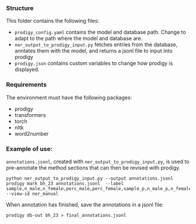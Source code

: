 ### Structure
This folder contains the following files:
* `prodigy_config.yaml` contains the model and database path. Change to adapt to the path where the model and database are.
* `ner_output_to_prodigy_input.py` fetches entries from the database, anntates them with the model, and returns a jsonl file to input into prodigy
* `prodigy.json` contains custom variables to change how prodigy is displayed.


### Requirements
The environment must have the following packages:
* prodigy
* transformers
* torch
* nltk
* word2number


### Example of use:
`annotations.jsonl`, created with `ner_output_to_prodigy_input.py`, is used to pre-annotate the method sections that can then be revised with prodigy.
```
python ner_output_to_prodigy_input.py --output annotations.jsonl
prodigy mark bh_23 annotations.jsonl  --label sample,n_male,n_female,perc_male,perc_female,sample_p,n_male_p,n_female_p,perc_male_p,perc_female_p --view-id ner_manual
```

When annotation has finished, save the annotations in a jsonl file:
```
prodigy db-out bh_23 > final_annotations.jsonl
```


